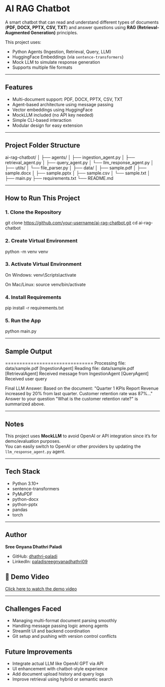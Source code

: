 # AI RAG Chatbot

A smart chatbot that can read and understand different types of documents (**PDF, DOCX, PPTX, CSV, TXT**) and answer questions using **RAG (Retrieval-Augmented Generation)** principles.

This project uses:
- Python Agents (Ingestion, Retrieval, Query, LLM)
- HuggingFace Embeddings (via `sentence-transformers`)
- Mock LLM to simulate response generation
- Supports multiple file formats

---

## Features

- Multi-document support: PDF, DOCX, PPTX, CSV, TXT
- Agent-based architecture using message passing
- Vector embeddings using HuggingFace
- MockLLM included (no API key needed)
- Simple CLI-based interaction
- Modular design for easy extension

---

## Project Folder Structure

ai-rag-chatbot/
│
├── agents/
│ ├── ingestion_agent.py
│ ├── retrieval_agent.py
│ ├── query_agent.py
│ └── llm_response_agent.py
│
├── utils/
│ └── file_parser.py
│
├── data/
│ ├── sample.pdf
│ ├── sample.docx
│ ├── sample.pptx
│ ├── sample.csv
│ └── sample.txt
│
├── main.py
├── requirements.txt
└── README.md


---

## How to Run This Project

### 1. Clone the Repository

git clone https://github.com/your-username/ai-rag-chatbot.git
cd ai-rag-chatbot

### 2. Create Virtual Environment

python -m venv venv


### 3. Activate Virtual Environment

On Windows:
venv\Scripts\activate

On Mac/Linux:
source venv/bin/activate


### 4. Install Requirements

pip install -r requirements.txt

### 5. Run the App

python main.py

---

## Sample Output

===============================
Processing file: data/sample.pdf
[IngestionAgent] Reading file: data/sample.pdf
[RetrievalAgent] Received message from IngestionAgent
[QueryAgent] Received user query

Final LLM Answer:
Based on the document: "Quarter 1 KPIs Report Revenue increased by 20% from last quarter. Customer retention rate was 87%..."
Answer to your question "What is the customer retention rate?" is summarized above.

---

## Notes

This project uses **MockLLM** to avoid OpenAI or API integration since it’s for demo/evaluation purposes.  
You can easily switch to OpenAI or other providers by updating the `llm_response_agent.py` agent.

---

## Tech Stack

- Python 3.10+
- sentence-transformers
- PyMuPDF
- python-docx
- python-pptx
- pandas
- torch

---

## Author

**Sree Gnyana Dhathri Paladi**

- GitHub: [dhathri-paladi](https://github.com/dhathri-paladi)  
- LinkedIn: [paladisreegnyanadhathri09](https://www.linkedin.com/in/paladisreegnyanadhathri09/)

## 🎥 Demo Video  
[Click here to watch the demo video](https://drive.google.com/file/d/16upra9j1sT13jJVnLWaAgYHPvI0H1AI3/view?usp=sharing)

---

## Challenges Faced

- Managing multi-format document parsing smoothly
- Handling message passing logic among agents
- Streamlit UI and backend coordination
- Git setup and pushing with version control conflicts

## Future Improvements

- Integrate actual LLM like OpenAI GPT via API
- UI enhancement with chatbot-style experience
- Add document upload history and query logs
- Improve retrieval using hybrid or semantic search


      
